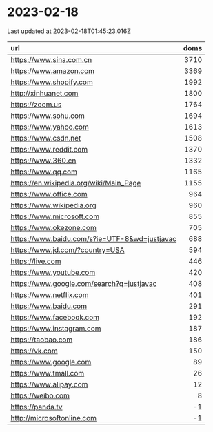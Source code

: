 # 2023-02-18

<!-- BEGIN -->
Last updated at 2023-02-18T01:45:23.016Z

url | doms
:- | -:
https://www.sina.com.cn | 3710
https://www.amazon.com | 3369
https://www.shopify.com | 1992
http://xinhuanet.com | 1800
https://zoom.us | 1764
https://www.sohu.com | 1694
https://www.yahoo.com | 1613
https://www.csdn.net | 1508
https://www.reddit.com | 1370
https://www.360.cn | 1332
https://www.qq.com | 1165
https://en.wikipedia.org/wiki/Main_Page | 1155
https://www.office.com | 964
https://www.wikipedia.org | 960
https://www.microsoft.com | 855
https://www.okezone.com | 705
https://www.baidu.com/s?ie=UTF-8&wd=justjavac | 688
https://www.jd.com/?country=USA | 594
https://live.com | 446
https://www.youtube.com | 420
https://www.google.com/search?q=justjavac | 408
https://www.netflix.com | 401
https://www.baidu.com | 291
https://www.facebook.com | 192
https://www.instagram.com | 187
https://taobao.com | 186
https://vk.com | 150
https://www.google.com | 89
https://www.tmall.com | 26
https://www.alipay.com | 12
https://weibo.com | 8
https://panda.tv | -1
http://microsoftonline.com | -1
<!-- END -->
